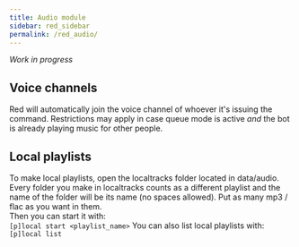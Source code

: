 ```yaml
---
title: Audio module
sidebar: red_sidebar
permalink: /red_audio/
---
```


*Work in progress*

## Voice channels

Red will automatically join the voice channel of whoever it's issuing the command. Restrictions may apply in case queue mode is active *and* the bot is already playing music for other people.
<!--
## Queue mode

Queue mode forces the use of queue whenever possible/necessary. It also restricts a variety of commands if other people are already present.  Admins and mods are immune to it. Skipping is possible only through skip vote.  
Queue mode can be disabled with  
`[p]audioset queuemode`  
Requires mod permissions or superior.
-->

## Local playlists

To make local playlists, open the localtracks folder located in data/audio. Every folder you make in localtracks counts as a different playlist and the name of the folder will be its name (no spaces allowed). Put as many mp3 / flac as you want in them.  
Then you can start it with:  
`[p]local start <playlist_name>`
You can also list local playlists with:
`[p]local list`
<!--
## Cache

Red downloads every track you play in data/audio/cache. After a while the folder will inevitably get big.
There are various commands to manage it:  
`[p]cache` Shows current cache size  
`[p]cache empty` Empties the cache  
`[p]audioset maxcache` Sets the maximum size of the cache (in megabytes). After reaching it, the cache will empty automatically. If set to 0, auto cleanup is disabled.
-->
